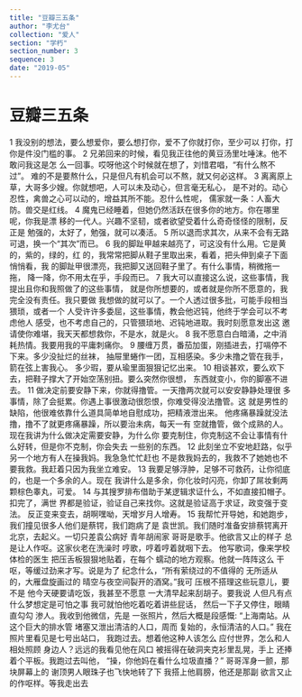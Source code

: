 ```yaml
---
title: "豆瓣三五条"
author: "李尤台"
collection: "爱人"
section: "学朽"
section_number: 3
sequence: 3
date: "2019-05"
---
```


# 豆瓣三五条

1
我没别的想法，要么想爱你，要么想打你，爱不了你就打你，至少可以
打你，打你是件没门槛的事。
2
兄弟回来的时候，看见我正往他的黄豆汤里吐唾沫。他不敢问我这是怎
么一回事。哎呀他这个时候就在想了，刘惜君唱，“有什么熬不过”。
难的不是要熬什么，只是但凡有机会可以不熬，就又何必这样。
3
离离原上草，大哥多少嫂。你就想吧，人可以未及动心，但言毫无私心，
是不对的。动心忍性，禽兽之心可以动的，增益其所不能。忍什么性呢，
儒家就一条：人畜大防。兽交是红线。
4
魔鬼已经睡着，但她仍然活跃在很多你的地方。你在哪里呢，你我是漂
移的一代人。兴趣不坚韧，或者欲望受着什么奇奇怪怪的限制，反正是
勉强的，太好了，勉强，就可以凑活。
5
所以退而求其次，从来不会有无路可退，换一个“其次”而已。
6
我的脚趾甲越来越亮了，可这没有什么用。它是黄的，紫的，绿的，红
的，我常常把脚从鞋子里取出来，看着，把头伸到桌子下面悄悄看，我
的脚趾甲很漂亮，我把脚又送回鞋子里了。有什么事情，稍微拖一拖，
降一降，你不用太在乎，手段而已。
7
我大可以直接这么说，这些事情，我提出且你和我照做了的这些事情，
就是你所想要的，或者就是你所不愿意的，我完全没有责任。我只要做
我想做的就可以了。一个人透过很多批，可能手段相当猥琐，或者一个
人受许许多委屈，这些事情，教会他迟钝，他终于学会可以不考虑他人
感受，也不考虑自己的，只管猥琐地、迟钝地进取。我时刻愿意发出这
邀请使你难堪，我天天都想救你，不是水，就是火。
8
我不愿意白白暗涌，之中消耗热情。我要用我的平庸刺痛你。
9
腰缠万贯，番茄加蛋，刚插进去，打嗝停不下来。多少没扯烂的丝袜，
抽屉里蜷作一团，互相感染。多少未撸之管在我手，箭在弦上害我心。
多少瑕，要从瑜里面狠狠记忆出来。
10
相谈甚欢，要么欢下去，把鞋子撑大了开始空荡别扭。要么突然你很想，
东西就变小，你的脚塞不进去。
11
做决定前要安静下来，你就得撸管。一天撸两次就可以安安静静处理很
多事情，除了会挺累。你遇上事很激动很怨恨，你难受得没法撸管。这
就是男性的缺陷，他很难依靠什么道具简单地自慰成功，把精液泄出来。
他疼痛暴躁就没法撸，撸不了就更疼痛暴躁，所以要治未病，每天一有
空就撸管，做个成熟的人。现在我讲为什么做决定需要安静，为什么你
要克制住，你克制这不会让事情有什么好转，但是你不克制，你会失去
一些别的东西。
12
此刻坐立不安地赶路，似乎另一个地方有人在操我妈。我急急忙忙赶也
不是救我妈去的，我救不了她她也不要我救。我赶着只因为我坐立难安。
13
我要足够浮肿，足够不可救药，让你彻底的，也是一个多余的人。现在
我讲什么是多余，你化妆时闪亮，你卸了屌妆剩两颗棕色睾丸，可爱。
14
与其搜罗排布借助于某逻辑求证什么，不如直接扣帽子。扣完了，满世
界都是验证，验证自己来找你。这就是验证高于求证，政变强于变法。
反正变来变去，胡啊嘿呦，天增岁月人增寿。
15
我帮忙开导她，和她跑步，我们撞见很多人他们是蔡锷，我们跑病了是
袁世凯。我们随时准备安排蔡锷离开北京，去起义。一切只差袁公病好
青年胡闹家
哥哥是歌手。他欲言又止的样子
总是让人作呕。这家伙老在洗澡时
哼歌，哼着哼着就咽下去。
他写歌词，像来学校体检的医生
把压舌板狠狠地贴着，在每个
蠕动的地方观察。他就一阵阵这么
干呕，等缓过劲来才写。说是为了
纪念什么，“所有萦绕过的不值得的
无所适从的，大雁盘旋画过的
晴空与夜空间裂开的酒窝。”我可
压根不搭理这些玩意儿，要不是
他今天硬要请吃饭，我甚至不愿意
一大清早起来刮胡子。要我说
人但凡有点什么梦想定是可怕之事
我可就怕他吃着吃着讲些屁话，
然后一下子又停住，眼睛直勾勾
渗人。我收到他微信，先是
一张照片，然后大概是段感慨:
“上海南站。从这个巨大的排水管
堵塞又泄出清洁的人口，周而
复始的，永恒清洁的人口。”
我在照片里看见是七号出站口，
我跑过去。想着他这种人该怎么
应付世界，怎么和人相处照顾
身边人？远远的我看见他在风口
被摇得在破洞夹克衫里乱晃，手上
还捧着个平板。我跑过去叫他，
“操，你他妈在看什么垃圾直播？”
哥哥浑身一颤，那块屏幕上的
谢顶男人眼珠子也飞快地转了下
我搭上他肩膀，他还是那副
欲言又止的作呕样。等我走出去
